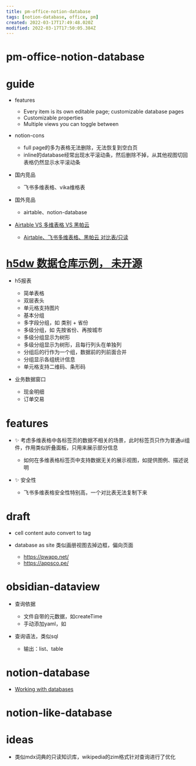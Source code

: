 ```yaml
---
title: pm-office-notion-database
tags: [notion-database, office, pm]
created: 2022-03-17T17:49:48.020Z
modified: 2022-03-17T17:50:05.384Z
---
```


# pm-office-notion-database

# guide
- features
  - Every item is its own editable page; customizable database pages
  - Customizable properties
  - Multiple views you can toggle between

- notion-cons
  - full page的多为表格无法删除，无法恢复到空白页
  - inline的database经常出现水平滚动条，然后删除不掉，从其他视图切回表格仍然显示水平滚动条

- 国内竞品
  - 飞书多维表格、vika维格表
- 国外竞品
  - airtable、notion-database

- [Airtable VS 多维表格 VS 黑帕云](https://zhuanlan.zhihu.com/p/434307680)
  - [Airtable、飞书多维表格、黑帕云 对比表/只读](https://canglang.feishu.cn/sheets/shtcnGVElCIwuYoVXicwwnzCyQg)
# [h5dw 数据仓库示例， 未开源](http://www.satrda.com/h5dw/)
- h5报表
  - 简单表格
  - 双层表头
  - 单元格支持图片
  - 基本分组
  - 多字段分组，如 类别 + 省份
  - 多级分组，如 先按省份、再按城市
  - 多级分组显示为树形
  - 多级分组显示为树形，且每行列头在单独列
  - 分组后的行作为一个组，数据前的列前面合并
  - 分组显示各组统计信息
  - 单元格支持二维码、条形码

- 业务数据窗口
  - 现金明细
  - 订单交易
# features
- ✨️ 考虑多维表格中各标签页的数据不相关的场景，此时标签页只作为普通ui组件，作用类似折叠面板，只用来展示部分信息
  - 如何在多维表格标签页中支持数据无关的展示视图，如提供图例、描述说明

- ✨ 安全性
  - 飞书多维表格安全性特别高，一个对比表无法复制下来
# draft
- cell content auto convert to tag

- database as site 类似画册视图去掉边框，偏向页面
  - https://pwapp.net/
  - https://appsco.pe/
# obsidian-dataview
- 查询依据
  - 文件自带的元数据，如createTime
  - 手动添加yaml，如

- 查询语法，类似sql
  - 输出：list、table
# notion-database
- [Working with databases](https://developers.notion.com/docs/working-with-databases)
# notion-like-database

# ideas

- 类似mdx词典的只读知识库，wikipedia的zim格式针对查询进行了优化

